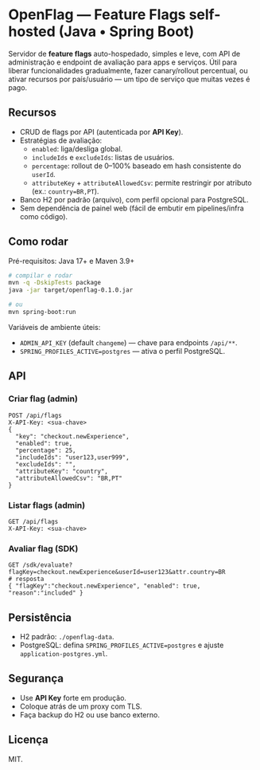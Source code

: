 
# OpenFlag — Feature Flags self-hosted (Java • Spring Boot)

Servidor de **feature flags** auto-hospedado, simples e leve, com API de administração e endpoint de avaliação para apps e serviços. Útil para liberar funcionalidades gradualmente, fazer canary/rollout percentual, ou ativar recursos por país/usuário — um tipo de serviço que muitas vezes é pago.

## Recursos
- CRUD de flags por API (autenticada por **API Key**).
- Estratégias de avaliação:
  - `enabled`: liga/desliga global.
  - `includeIds` e `excludeIds`: listas de usuários.
  - `percentage`: rollout de 0–100% baseado em hash consistente do `userId`.
  - `attributeKey` + `attributeAllowedCsv`: permite restringir por atributo (ex.: `country=BR,PT`).
- Banco H2 por padrão (arquivo), com perfil opcional para PostgreSQL.
- Sem dependência de painel web (fácil de embutir em pipelines/infra como código).

## Como rodar
Pré-requisitos: Java 17+ e Maven 3.9+

```bash
# compilar e rodar
mvn -q -DskipTests package
java -jar target/openflag-0.1.0.jar

# ou
mvn spring-boot:run
```

Variáveis de ambiente úteis:
- `ADMIN_API_KEY` (default `changeme`) — chave para endpoints `/api/**`.
- `SPRING_PROFILES_ACTIVE=postgres` — ativa o perfil PostgreSQL.

## API
### Criar flag (admin)
```
POST /api/flags
X-API-Key: <sua-chave>
{
  "key": "checkout.newExperience",
  "enabled": true,
  "percentage": 25,
  "includeIds": "user123,user999",
  "excludeIds": "",
  "attributeKey": "country",
  "attributeAllowedCsv": "BR,PT"
}
```

### Listar flags (admin)
```
GET /api/flags
X-API-Key: <sua-chave>
```

### Avaliar flag (SDK)
```
GET /sdk/evaluate?flagKey=checkout.newExperience&userId=user123&attr.country=BR
# resposta
{ "flagKey":"checkout.newExperience", "enabled": true, "reason":"included" }
```

## Persistência
- H2 padrão: `./openflag-data`.
- PostgreSQL: defina `SPRING_PROFILES_ACTIVE=postgres` e ajuste `application-postgres.yml`.

## Segurança
- Use **API Key** forte em produção.
- Coloque atrás de um proxy com TLS.
- Faça backup do H2 ou use banco externo.

## Licença
MIT.

